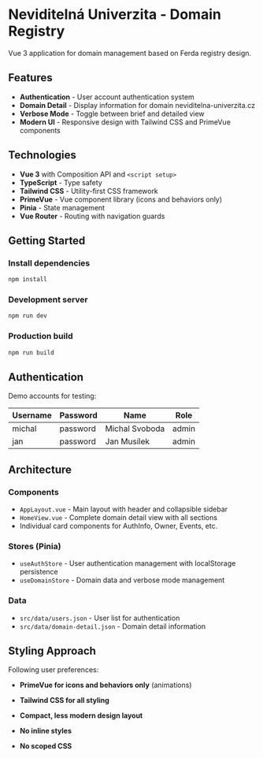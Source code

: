 # Neviditelná Univerzita - Domain Registry

Vue 3 application for domain management based on Ferda registry design.

## Features

- **Authentication** - User account authentication system
- **Domain Detail** - Display information for domain neviditelna-univerzita.cz
- **Verbose Mode** - Toggle between brief and detailed view
- **Modern UI** - Responsive design with Tailwind CSS and PrimeVue components

## Technologies

- **Vue 3** with Composition API and `<script setup>`
- **TypeScript** - Type safety
- **Tailwind CSS** - Utility-first CSS framework
- **PrimeVue** - Vue component library (icons and behaviors only)
- **Pinia** - State management
- **Vue Router** - Routing with navigation guards

## Getting Started

### Install dependencies

```bash
npm install
```

### Development server

```bash
npm run dev
```

### Production build

```bash
npm run build
```

## Authentication

Demo accounts for testing:

| Username | Password | Name           | Role  |
| -------- | -------- | -------------- | ----- |
| michal   | password | Michal Svoboda | admin |
| jan      | password | Jan Musílek    | admin |

## Architecture

### Components

- `AppLayout.vue` - Main layout with header and collapsible sidebar
- `HomeView.vue` - Complete domain detail view with all sections
- Individual card components for AuthInfo, Owner, Events, etc.

### Stores (Pinia)

- `useAuthStore` - User authentication management with localStorage persistence
- `useDomainStore` - Domain data and verbose mode management

### Data

- `src/data/users.json` - User list for authentication
- `src/data/domain-detail.json` - Domain detail information

## Styling Approach

Following user preferences:

- **PrimeVue for icons and behaviors only** (animations)
- **Tailwind CSS for all styling**
- **Compact, less modern design layout**

- **No inline styles**
- **No scoped CSS**
